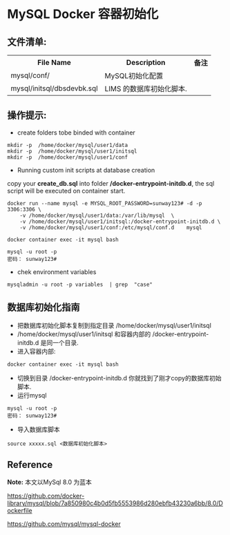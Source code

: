 
MySQL Docker 容器初始化
==


文件清单:
----

<table width="100%">
<tr><th>File Name</th><th>Description</th><th>备注</th> </tr>
<tr><td>mysql/conf/</td><td> MySQL初始化配置 </td><td>&nbsp;</td></tr>
<tr><td>mysql/initsql/dbsdevbk.sql</td><td> LIMS 的数据库初始化脚本.</td><td>&nbsp;</td></tr>
</table>



操作提示:
----

-  create folders tobe binded with container

```
mkdir -p  /home/docker/mysql/user1/data
mkdir -p  /home/docker/mysql/user1/initsql
mkdir -p  /home/docker/mysql/user1/conf
```	
- Running custom init scripts at database creation
 
copy your  **create_db.sql** into folder  **/docker-entrypoint-initdb.d**,  the sql script will be executed on container start.

```
docker run --name mysql -e MYSQL_ROOT_PASSWORD=sunway123# -d -p 3306:3306 \
	-v /home/docker/mysql/user1/data:/var/lib/mysql  \
	-v /home/docker/mysql/user1/initsql:/docker-entrypoint-initdb.d \
	-v /home/docker/mysql/user1/conf:/etc/mysql/conf.d    mysql
 
docker container exec -it mysql bash

mysql -u root -p 
密码： sunway123#

```

- chek environment variables

```
mysqladmin -u root -p variables  | grep  "case"
```

数据库初始化指南 
--
- 把数据库初始化脚本复制到指定目录 /home/docker/mysql/user1/initsql   
- /home/docker/mysql/user1/initsql  和容器内部的 /docker-entrypoint-initdb.d 是同一个目录.
- 进入容器内部:
```
docker container exec -it mysql bash 
```
- 切换到目录 /docker-entrypoint-initdb.d  你就找到了刚才copy的数据库初始脚本.
- 运行mysql
```
mysql -u root -p 
密码： sunway123#
```
- 导入数据库脚本
```
source xxxxx.sql <数据库初始化脚本> 
```


Reference
---

**Note:** 本文以MySql 8.0 为蓝本

https://github.com/docker-library/mysql/blob/7a850980c4b0d5fb5553986d280ebfb43230a6bb/8.0/Dockerfile

https://github.com/mysql/mysql-docker

